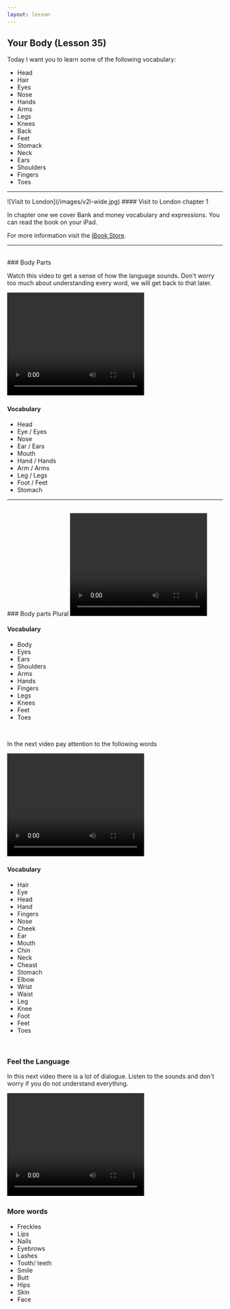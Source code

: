 ```yaml
---
layout: lesson
---
```

## Your Body  (Lesson 35)


Today I want you to learn some of the following vocabulary:

* Head 
* Hair 
* Eyes 
* Nose
* Hands 
* Arms
* Legs 
* Knees 
* Back 
* Feet 
* Stomack 
* Neck 
* Ears
* Shoulders 
* Fingers 
* Toes 



<hr>
![Visit to London](/images/v2l-wide.jpg)
#### Visit to London chapter 1

In chapter one we cover Bank and money vocabulary and expressions. 
You can read the book on your iPad.

For more information visit the [iBook Store](https://itunes.apple.com/us/book/portuguese-for-travelers/id568515833).

<hr>

<br class="column">
### Body Parts

Watch this video to get a sense of how the language sounds. Don't worry too much about understanding every word, we will get back to that later.


<video width="320" height="240" preload="none">
    <source type="video/youtube" src="http://www.youtube.com/watch?v=Zo9fQ9A60rU" />
</video>

#### Vocabulary

* Head 
* Eye / Eyes
* Nose 
* Ear / Ears 
* Mouth
* Hand / Hands
* Arm / Arms
* Leg / Legs
* Foot / Feet
* Stomach




<hr>
<br class="column">
### Body parts Plural 

<video width="320" height="240" preload="none">
    <source type="video/youtube" src="" />
</video>

#### Vocabulary

* Body
* Eyes 
* Ears
* Shoulders
* Arms 
* Hands
* Fingers
* Legs 
* Knees 
* Feet 
* Toes 


<br class="column">

In the next video pay attention to the following words


<video width="320" height="240" preload="none">
    <source type="video/youtube" src="http://www.youtube.com/watch?v=wKXZHVRKhtI" />
</video>

#### Vocabulary

* Hair 
* Eye
* Head
* Hand  
* Fingers
* Nose 
* Cheek 
* Ear
* Mouth
* Chin 
* Neck
* Cheast
* Stomach
* Elbow
* Wrist
* Waist 
* Leg 
* Knee
* Foot
* Feet 
* Toes 




<br class="column">

### Feel the Language

In this next video there is a lot of dialogue. 
Listen to the sounds and don't worry if you do not understand everything.

<video width="320" height="240" preload="none">
    <source type="video/youtube" src="http://www.youtube.com/watch?v=AzoJCcrnxl8" />
</video>


<br class="column">

### More words


* Freckles 
* Lips
* Nails
* Eyebrows 
* Lashes 
* Tooth/ teeth 
* Smile 
* Butt
* Hips 
* Skin
* Face 


 






